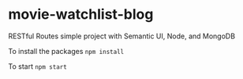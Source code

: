 # movie-watchlist-blog
RESTful Routes simple project with Semantic UI, Node, and MongoDB

To install the packages
`npm install`

To start
`npm start`
